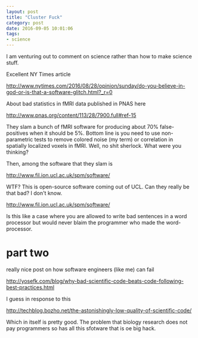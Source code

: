 ```yaml
---
layout: post
title: "Cluster Fuck"
category: post
date: 2016-09-05 10:01:06
tags:
- science
---
```




I am venturing out to comment on science rather than how to make science stuff.

Excellent NY Times article

http://www.nytimes.com/2016/08/28/opinion/sunday/do-you-believe-in-god-or-is-that-a-software-glitch.html?_r=0

About bad statistics in fMRI data published in PNAS here

http://www.pnas.org/content/113/28/7900.full#ref-15

They slam a bunch of fMRI software for producing about 70% false-positives when it should be 5%. Bottom line is you need to use non-parametric tests to remove colored noise (my term) or correlation in spatially localized voxels in fMRI. Well, no shit sherlock. What were you thinking?

Then, among the software that they slam is

http://www.fil.ion.ucl.ac.uk/spm/software/

WTF? This is open-source software coming out of UCL. Can they really be that bad? I don't know.

http://www.fil.ion.ucl.ac.uk/spm/software/

Is this like a case where you are allowed to write bad sentences in a word processor but would never blaim the programmer who made the word-processor.


# part two

really nice post on how software engineers (like me) can fail

http://yosefk.com/blog/why-bad-scientific-code-beats-code-following-best-practices.html

I guess in response to this

http://techblog.bozho.net/the-astonishingly-low-quality-of-scientific-code/

Which in itself is pretty good. The problem that biology research does not pay programmers so has all this sfotware that is oe big hack.

